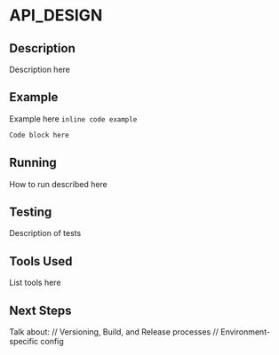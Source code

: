 # API_DESIGN

## Description

Description here

## Example

Example here
`inline code example`
```javascript
Code block here
```

## Running

How to run described here

## Testing

Description of tests

## Tools Used

List tools here

## Next Steps

<aside class="notice">
Talk about:
// Versioning, Build, and Release processes
// Environment-specific config
</aside>
